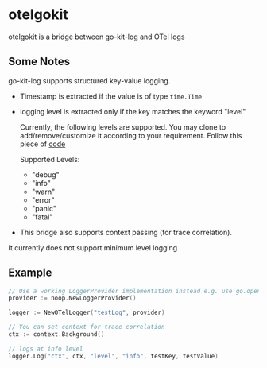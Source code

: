 # otelgokit
otelgokit is a bridge between go-kit-log and OTel logs


## Some Notes 
go-kit-log supports structured key-value logging.

- Timestamp is extracted if the value is of type `time.Time`
- logging level is extracted only if the key matches the keyword "level"

    Currently, the following levels are supported. You may clone to add/remove/customize it according to your requirement. Follow this piece of [code](https://github.com/khushijain21/otelgokit/blob/main/log.go#L135)

    Supported Levels:
    - "debug"
    - "info"
    - "warn"
    - "error"
    - "panic"
    - "fatal"
- This bridge also supports context passing (for trace correlation). 

It currently does not support minimum level logging
## Example

```go
// Use a working LoggerProvider implementation instead e.g. use go.opentelemetry.io/otel/sdk/log.
provider := noop.NewLoggerProvider()

logger := NewOTelLogger("testLog", provider)

// You can set context for trace correlation 
ctx := context.Background()

// logs at info level
logger.Log("ctx", ctx, "level", "info", testKey, testValue)  

```
